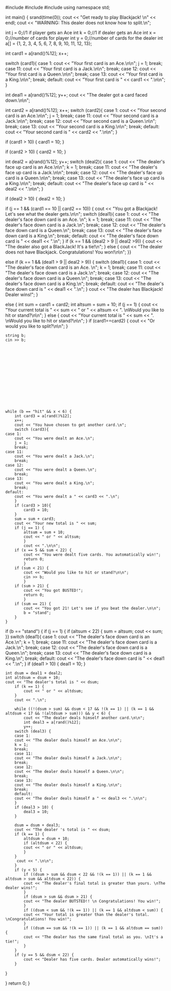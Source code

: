 #include <iostream>
#include <cstdlib>
#include <ctime>
using namespace std;

int main() {
    srand(time(0));
    cout << "Get ready to play Blackjack! \n" << endl;
    cout << "WARNING: This dealer does not know how to split.\n";

int j = 0;//1 if player gets an Ace
int k = 0;//1 if dealer gets an Ace
int x = 0;//number of cards for player
int y = 0;//number of cards for the dealer
int a[] = {1, 2, 3, 4, 5, 6, 7, 8, 9, 10, 11, 12, 13};
    
int card1 = a[rand()%12];
x++;

switch (card1){
    case 1:
        cout << "Your first card is an Ace.\n\n";
        j = 1;
        break;
    case 11:
        cout << "Your first card is a Jack.\n\n";
        break;
    case 12:
        cout << "Your first card is a Queen.\n\n";
        break;
    case 13:
        cout << "Your first card is a King.\n\n";
        break;
    default:
        cout << "Your first card is " << card1 << ".\n\n";
}

int deal1 = a[rand()%12];
y++;
cout << "The dealer got a card faced down.\n\n";


int card2 = a[rand()%12];
x++;
switch (card2){
    case 1:
        cout << "Your second card is an Ace.\n\n";
        j = 1;
        break;
    case 11:
        cout << "Your second card is a Jack.\n\n";
        break;
    case 12:
        cout << "Your second card is a Queen.\n\n";
        break;
    case 13:
        cout << "Your second card is a King.\n\n";
        break;
    default:
        cout << "Your second card is " << card2 << ".\n\n";
}

if (card1 > 10) {
    card1 = 10;
}

if (card2 > 10) {
    card2 = 10;
}

int deal2 = a[rand()%12];
y++;
switch (deal2){
    case 1:
        cout << "The dealer's face up card is an Ace.\n\n";
        k = 1;
        break;
    case 11:
        cout << "The dealer's face up card is a Jack.\n\n";
        break;
    case 12:
        cout << "The dealer's face up card is a Queen.\n\n";
        break;
    case 13:
        cout << "The dealer's face up card is a King.\n\n";
        break;
    default:
        cout << "The dealer's face up card is " << deal2 << ".\n\n";
}

if (deal2 > 10) {
    deal2 = 10;
}

if (j == 1 && (card1 == 10 || card2 == 10)) {
    cout << "You got a Blackjack! Let's see what the dealer gets.\n\n";
     switch (deal1){
    case 1:
        cout << "The dealer's face down card is an Ace. \n";
        k = 1;
        break;
    case 11:
        cout << "The dealer's face down card is a Jack.\n";
        break;
    case 12:
        cout << "The dealer's face down card is a Queen.\n";
        break;
    case 13:
        cout << "The dealer's face down card is a King.\n";
        break;
    default:
        cout << "The dealer's face down card is " << deal1 << ".\n";
    }
    if (k == 1 && (deal2 > 9 || deal2 >9)) {
            cout << "The dealer also got a BlackJack! It's a tie!\n";
        }
    else {
        cout << "The dealer does not have Blackjack. Congratulations! You won!\n\n";
    }}
    
else if (k == 1 && (deal1 > 9 || deal2 > 9)) {
        switch (deal1){
         case 1:
        cout << "The dealer's face down card is an Ace. \n";
        k = 1;
        break;
         case 11:
        cout << "The dealer's face down card is a Jack.\n";
        break;
         case 12:
        cout << "The dealer's face down card is a Queen.\n";
        break;
         case 13:
        cout << "The dealer's face down card is a King.\n";
        break;
         default:
        cout << "The dealer's face down card is " << deal1 << ".\n";
        }
        cout << "The dealer has Blackjack! Dealer wins!";
        }
    
else {
    int sum = card1 + card2;
    int altsum = sum + 10;
    if (j == 1) {
        cout << "Your current total is " << sum << " or " << altsum << ". \nWould you like to hit or stand?\n\n";
    }
    else {
        cout << "Your current total is " << sum << ". \nWould you like to hit or stand?\n\n";
    }
    if (card1==card2) {
        cout << "Or would you like to split?\n\n";
        }

    string b;  
    cin >> b;
    
    
    
    
    
    
    
    
    
    
    
    
    
    
    
    while (b == "hit" && x < 6) {
        int card3 = a[rand()%12];
        x++;
        cout << "You have chosen to get another card.\n";
        switch (card3){
    case 1:
        cout << "You were dealt an Ace.\n";
        j = 1;
        break;
    case 11:
        cout << "You were dealt a Jack.\n";
        break;
    case 12:
        cout << "You were dealt a Queen.\n";
        break;
    case 13:
        cout << "You were dealt a King.\n";
        break;
    default:
        cout << "You were dealt a " << card3 << ".\n";
        }
        if (card3 > 10){
            card3 = 10;
        }
        sum = sum + card3;
        cout << "Your new total is " << sum;
        if (j == 1) {
            altsum = sum + 10;
            cout << " or " << altsum;
            }
            cout << ".\n\n";
        if (x == 5 && sum < 22) {
            cout << "You were dealt five cards. You automatically win!";
            return 0;
            }
        if (sum < 21) {
            cout << "Would you like to hit or stand?\n\n";
            cin >> b;
            }
        if (sum > 21) {
            cout << "You got BUSTED!";
            return 0;
            }
        if (sum == 21) {
            cout << "You got 21! Let's see if you beat the dealer.\n\n";
            b = "stand";
        }
    }











 if (b == "stand") {
      if (j == 1) {
        if (altsum < 22) {
            sum = altsum;
            cout << sum;
        }}
    switch (deal1){
    case 1:
        cout << "The dealer's face down card is an Ace.\n";
        k = 1;
        break;
    case 11:
        cout << "The dealer's face down card is a Jack.\n";
        break;
    case 12:
        cout << "The dealer's face down card is a Queen.\n";
        break;
    case 13:
        cout << "The dealer's face down card is a King.\n";
        break;
    default:
        cout << "The dealer's face down card is " << deal1 << ".\n";
    }
    if (deal1 > 10) {
    deal1 = 10;
    }
    
    int dsum = deal1 + deal2;
    int altdsum = dsum + 10;
    cout << "The dealer's total is " << dsum;
        if (k == 1) {
            cout << " or " << altdsum;
        }
        cout << ".\n";
        
        while ((!(dsum > sum) && dsum < 17 && !(k == 1) || (k == 1 && altdsum < 17 && !(altdsum > sum))) && y < 6) {
            cout << "The dealer deals himself another card.\n\n";
            int deal3 = a[rand()%12];
            y++;
        switch (deal3) {
        case 1:
        cout << "The dealer deals himself an Ace.\n\n";
        k = 1;
        break;
        case 11:
        cout << "The dealer deals himself a Jack.\n\n";
        break;
        case 12:
        cout << "The dealer deals himself a Queen.\n\n";
        break;
        case 13:
        cout << "The dealer deals himself a King.\n\n";
        break;
        default:
        cout << "The dealer deals himself a " << deal3 << ".\n\n";
        }
        if (deal3 > 10) {
            deal3 = 10;
        }
        
        dsum = dsum + deal3;
        cout << "The dealer 's total is " << dsum; 
        if (k == 1) {
            altdsum = dsum + 10;
            if (altdsum < 22) {
            cout << " or " << altdsum;
            }
        }
         cout << ".\n\n";
        }
        if (y < 5) {
            if ((dsum > sum && dsum < 22 && !(k == 1)) || (k == 1 && altdsum > sum && altdsum < 22)) {
            cout << "The dealer's final total is greater than yours. \nThe dealer wins!";
            }
            if (dsum > sum && dsum > 21) {
            cout << "The dealer BUTSTED!! \n Congratulations! You win!";
            }
            if ((dsum < sum && !(k == 1)) || (k == 1 && altdsum < sum)) {
            cout << "Your total is greater than the dealer's total. \nCongratulations! You win!";
            }
            if ((dsum == sum && !(k == 1)) || (k == 1 && altdsum == sum)) {
            cout << "The dealer has the same final total as you. \nIt's a tie!";
            }
        }
        if (y == 5 && dsum < 22) {
            cout << "Dealer has five cards. Dealer automatically wins!";
        }
     
 }
        
        
        


}
    return 0;
}
